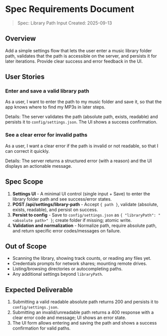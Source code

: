 # Spec Requirements Document

> Spec: Library Path Input
> Created: 2025-09-13

## Overview

Add a simple settings flow that lets the user enter a music library folder path, validates that the path is accessible on the server, and persists it for later iterations. Provide clear success and error feedback in the UI.

## User Stories

### Enter and save a valid library path

As a user, I want to enter the path to my music folder and save it, so that the app knows where to find my MP3s in later steps.

Details: The server validates the path (absolute path, exists, readable) and persists it to `config/settings.json`. The UI shows a success confirmation.

### See a clear error for invalid paths

As a user, I want a clear error if the path is invalid or not readable, so that I can correct it quickly.

Details: The server returns a structured error (with a reason) and the UI displays an actionable message.

## Spec Scope

1. **Settings UI** - A minimal UI control (single input + Save) to enter the library folder path and see success/error states.
2. **POST /api/settings/library-path** - Accept `{ path }`, validate (absolute, exists, readable), and persist on success.
3. **Persist to config** - Save to `config/settings.json` as `{ "libraryPath": "<absolute path>" }`; create folder if missing; atomic write.
4. **Validation and normalization** - Normalize path, require absolute path, and return specific error codes/messages on failure.

## Out of Scope

- Scanning the library, showing track counts, or reading any files yet.
- Credentials prompts for network shares; mounting remote drives.
- Listing/browsing directories or autocompleting paths.
- Any additional settings beyond `libraryPath`.

## Expected Deliverable

1. Submitting a valid readable absolute path returns 200 and persists it to `config/settings.json`.
2. Submitting an invalid/unreadable path returns a 400 response with a clear error code and message; UI shows an error state.
3. The UI form allows entering and saving the path and shows a success confirmation for valid paths.

